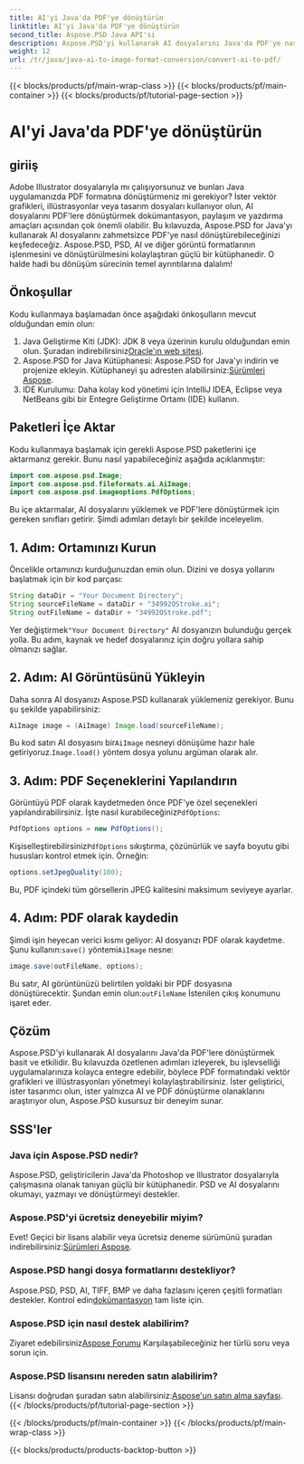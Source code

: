 ```yaml
---
title: AI'yi Java'da PDF'ye dönüştürün
linktitle: AI'yi Java'da PDF'ye dönüştürün
second_title: Aspose.PSD Java API'si
description: Aspose.PSD'yi kullanarak AI dosyalarını Java'da PDF'ye nasıl dönüştüreceğinizi öğrenin. Dosya dönüşümlerinizi verimli bir şekilde yönetmek için ayrıntılı, adım adım kılavuzumuzu izleyin.
weight: 12
url: /tr/java/java-ai-to-image-format-conversion/convert-ai-to-pdf/
---
```


{{< blocks/products/pf/main-wrap-class >}}
{{< blocks/products/pf/main-container >}}
{{< blocks/products/pf/tutorial-page-section >}}

# AI'yi Java'da PDF'ye dönüştürün

## giriiş
Adobe Illustrator dosyalarıyla mı çalışıyorsunuz ve bunları Java uygulamanızda PDF formatına dönüştürmeniz mi gerekiyor? İster vektör grafikleri, illüstrasyonlar veya tasarım dosyaları kullanıyor olun, AI dosyalarını PDF'lere dönüştürmek dokümantasyon, paylaşım ve yazdırma amaçları açısından çok önemli olabilir. Bu kılavuzda, Aspose.PSD for Java'yı kullanarak AI dosyalarını zahmetsizce PDF'ye nasıl dönüştürebileceğinizi keşfedeceğiz. Aspose.PSD, PSD, AI ve diğer görüntü formatlarının işlenmesini ve dönüştürülmesini kolaylaştıran güçlü bir kütüphanedir. O halde hadi bu dönüşüm sürecinin temel ayrıntılarına dalalım!
## Önkoşullar
Kodu kullanmaya başlamadan önce aşağıdaki önkoşulların mevcut olduğundan emin olun:
1.  Java Geliştirme Kiti (JDK): JDK 8 veya üzerinin kurulu olduğundan emin olun. Şuradan indirebilirsiniz[Oracle'ın web sitesi](https://www.oracle.com/java/technologies/javase-downloads.html).
2.  Aspose.PSD for Java Kütüphanesi: Aspose.PSD for Java'yı indirin ve projenize ekleyin. Kütüphaneyi şu adresten alabilirsiniz:[Sürümleri Aspose](https://releases.aspose.com/psd/java/).
3. IDE Kurulumu: Daha kolay kod yönetimi için IntelliJ IDEA, Eclipse veya NetBeans gibi bir Entegre Geliştirme Ortamı (IDE) kullanın.
## Paketleri İçe Aktar
Kodu kullanmaya başlamak için gerekli Aspose.PSD paketlerini içe aktarmanız gerekir. Bunu nasıl yapabileceğiniz aşağıda açıklanmıştır:
```java
import com.aspose.psd.Image;
import com.aspose.psd.fileformats.ai.AiImage;
import com.aspose.psd.imageoptions.PdfOptions;
```
Bu içe aktarmalar, AI dosyalarını yüklemek ve PDF'lere dönüştürmek için gereken sınıfları getirir. Şimdi adımları detaylı bir şekilde inceleyelim.

## 1. Adım: Ortamınızı Kurun
Öncelikle ortamınızı kurduğunuzdan emin olun. Dizini ve dosya yollarını başlatmak için bir kod parçası:
```java
String dataDir = "Your Document Directory"; 
String sourceFileName = dataDir + "34992OStroke.ai";
String outFileName = dataDir + "34992OStroke.pdf";
```
 Yer değiştirmek`"Your Document Directory"` AI dosyanızın bulunduğu gerçek yolla. Bu adım, kaynak ve hedef dosyalarınız için doğru yollara sahip olmanızı sağlar.
## 2. Adım: AI Görüntüsünü Yükleyin
Daha sonra AI dosyanızı Aspose.PSD kullanarak yüklemeniz gerekiyor. Bunu şu şekilde yapabilirsiniz:
```java
AiImage image = (AiImage) Image.load(sourceFileName);
```
 Bu kod satırı AI dosyasını bir`AiImage` nesneyi dönüşüme hazır hale getiriyoruz.`Image.load()` yöntem dosya yolunu argüman olarak alır.
## 3. Adım: PDF Seçeneklerini Yapılandırın
Görüntüyü PDF olarak kaydetmeden önce PDF'ye özel seçenekleri yapılandırabilirsiniz. İşte nasıl kurabileceğiniz`PdfOptions`:
```java
PdfOptions options = new PdfOptions();
```
 Kişiselleştirebilirsiniz`PdfOptions` sıkıştırma, çözünürlük ve sayfa boyutu gibi hususları kontrol etmek için. Örneğin:
```java
options.setJpegQuality(100);
```
Bu, PDF içindeki tüm görsellerin JPEG kalitesini maksimum seviyeye ayarlar.
## 4. Adım: PDF olarak kaydedin
 Şimdi işin heyecan verici kısmı geliyor: AI dosyanızı PDF olarak kaydetme. Şunu kullanın:`save()` yöntemi`AiImage` nesne:
```java
image.save(outFileName, options);
```
 Bu satır, AI görüntünüzü belirtilen yoldaki bir PDF dosyasına dönüştürecektir. Şundan emin olun:`outFileName` İstenilen çıkış konumunu işaret eder.

## Çözüm
Aspose.PSD'yi kullanarak AI dosyalarını Java'da PDF'lere dönüştürmek basit ve etkilidir. Bu kılavuzda özetlenen adımları izleyerek, bu işlevselliği uygulamalarınıza kolayca entegre edebilir, böylece PDF formatındaki vektör grafikleri ve illüstrasyonları yönetmeyi kolaylaştırabilirsiniz. İster geliştirici, ister tasarımcı olun, ister yalnızca AI ve PDF dönüştürme olanaklarını araştırıyor olun, Aspose.PSD kusursuz bir deneyim sunar.
## SSS'ler
### Java için Aspose.PSD nedir?
Aspose.PSD, geliştiricilerin Java'da Photoshop ve Illustrator dosyalarıyla çalışmasına olanak tanıyan güçlü bir kütüphanedir. PSD ve AI dosyalarını okumayı, yazmayı ve dönüştürmeyi destekler.
### Aspose.PSD'yi ücretsiz deneyebilir miyim?
 Evet! Geçici bir lisans alabilir veya ücretsiz deneme sürümünü şuradan indirebilirsiniz:[Sürümleri Aspose](https://releases.aspose.com/psd/java/).
### Aspose.PSD hangi dosya formatlarını destekliyor?
 Aspose.PSD, PSD, AI, TIFF, BMP ve daha fazlasını içeren çeşitli formatları destekler. Kontrol edin[dokümantasyon](https://reference.aspose.com/psd/java/) tam liste için.
### Aspose.PSD için nasıl destek alabilirim?
 Ziyaret edebilirsiniz[Aspose Forumu](https://forum.aspose.com/c/psd/34) Karşılaşabileceğiniz her türlü soru veya sorun için.
### Aspose.PSD lisansını nereden satın alabilirim?
 Lisansı doğrudan şuradan satın alabilirsiniz:[Aspose'un satın alma sayfası](https://purchase.aspose.com/buy).
{{< /blocks/products/pf/tutorial-page-section >}}

{{< /blocks/products/pf/main-container >}}
{{< /blocks/products/pf/main-wrap-class >}}

{{< blocks/products/products-backtop-button >}}

